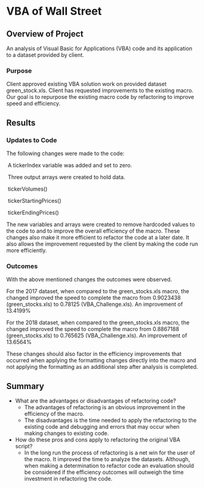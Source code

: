 # VBA of Wall Street

## Overview of Project

An analysis of Visual Basic for Applications (VBA) code and its application to a dataset provided by client.

### Purpose

Client approved existing VBA solution work on provided dataset green_stock.xls. Client has requested improvements to the existing macro. Our goal is to repurpose the existing macro code by refactoring to improve speed and efficiency.

## Results

### Updates to Code

The following changes were made to the code:

​	A tickerIndex variable was added and set to zero.

​	Three output arrays were created to hold data.

​		tickerVolumes()

​		tickerStartingPrices()

​		tickerEndingPrices()

The new variables and arrays were created to remove hardcoded values to the code to and to improve the overall efficiency of the macro. These changes also make it more efficient to refactor the code at a later date. It also allows the improvement requested by the client by making the code run more efficiently.

### Outcomes

With the above mentioned changes the outcomes were observed.



For the 2017 dataset, when compared to the green_stocks.xls macro, the changed improved the speed to complete the macro from 0.9023438 (green_stocks.xls) to 0.78125 (VBA_Challenge.xls). An improvement of 13.4199%



For the 2018 dataset, when compared to the green_stocks.xls macro, the changed improved the speed to complete the macro from 0.8867188 (green_stocks.xls) to 0.765625 (VBA_Challenge.xls). An improvement of 13.6564%

These changes should also factor in the efficiency improvements that occurred when applying the formatting changes directly into the macro and not applying the formatting as an additional step after analysis is completed.

## Summary

- What are the advantages or disadvantages of refactoring code?
  - The advantages of refactoring is an obvious improvement in the efficiency of the macro.
  - The disadvantages is the time needed to apply the refactoring to the existing code and debugging and errors that may occur when making changes to existing code.
- How do these pros and cons apply to refactoring the original VBA script?
  - In the long run the process of refactoring is a net win for the user of the macro. It improved the time to analyze the datasets. Although, when making a determination to refactor code an evaluation should be considered if the efficiency outcomes will outweigh the time investment in refactoring the code. 
